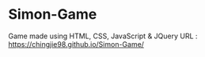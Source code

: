 # Simon-Game
Game made using HTML, CSS, JavaScript &amp; JQuery
URL : https://chingjie98.github.io/Simon-Game/
